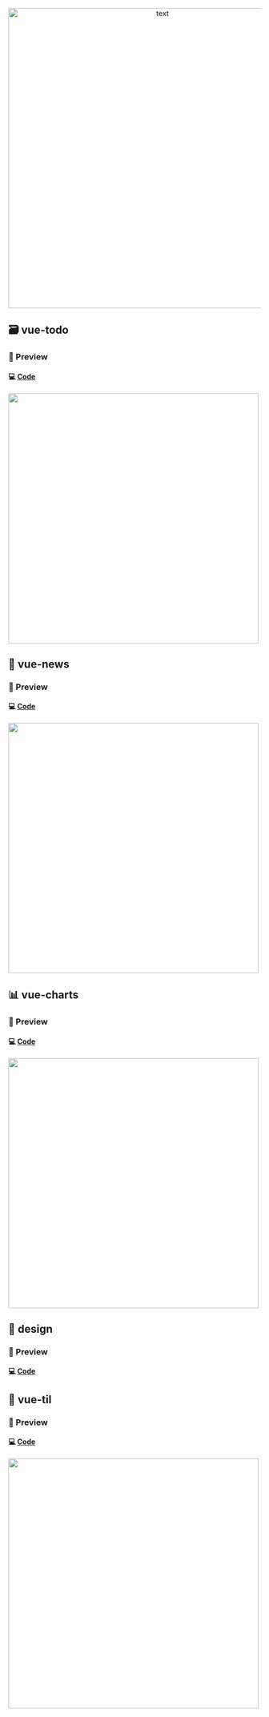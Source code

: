 <p align="center">
  <img src="https://user-images.githubusercontent.com/39231606/119636616-c4e57d00-be4f-11eb-9bba-bcc27cca8257.png" alt="text" width="600" />
</p>

## 🗃 vue-todo
### 🔎 Preview
#### 💻 [Code](https://github.com/yeji9175/vue-study/tree/main/vue-todo)
<img src="https://user-images.githubusercontent.com/39231606/119634857-18ef6200-be4e-11eb-8780-c28b68e0ab92.PNG" alt="" width="500"/>


## 📡 vue-news
### 🔎 Preview
#### 💻 [Code](https://github.com/yeji9175/vue-study/tree/main/vue-news)
<img src="https://user-images.githubusercontent.com/39231606/119635072-4a682d80-be4e-11eb-824a-bd4f1ad5d3f8.PNG" alt="" width="500"/>


## 📊 vue-charts
### 🔎 Preview
#### 💻 [Code](https://github.com/yeji9175/vue-study/tree/main/vue-charts/chart-lib)
<img src="https://user-images.githubusercontent.com/39231606/119635303-83080700-be4e-11eb-8148-de31d8f2cadb.PNG" alt="" width="500"/>

## 🎨 design
### 🔎 Preview
#### 💻 [Code](https://github.com/yeji9175/vue-study/tree/main/design)

## 📝 vue-til
### 🔎 Preview
#### 💻 [Code](https://github.com/yeji9175/vue-study/tree/main/vue-til)
<img src="https://user-images.githubusercontent.com/39231606/120113706-a3212880-c1b6-11eb-9488-c930805c251a.PNG" alt="" width="500"/>

